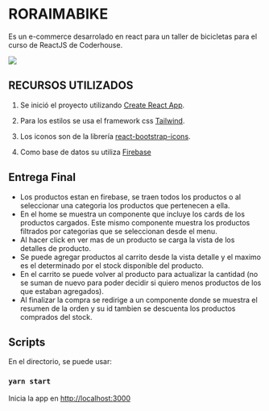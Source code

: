 # RORAIMABIKE

Es un e-commerce desarrolado en react para un taller de bicicletas para el curso de ReactJS de Coderhouse.

![](./roraimabike.GIF)

## RECURSOS UTILIZADOS
1. Se inició el proyecto utilizando [Create React App](https://github.com/facebook/create-react-app).

2. Para los estilos se usa el framework css [Tailwind](https://tailwindcss.com/docs/utility-first).

3. Los iconos son de la librería [react-bootstrap-icons](https://github.com/ismamz/react-bootstrap-icons#readme).

4. Como base de datos su utiliza [Firebase](https://firebase.google.com/)

## Entrega Final
- Los productos estan en firebase, se traen todos los productos o al seleccionar una categoria los productos que pertenecen a ella.
- En el home se muestra un componente que incluye los cards de los productos cargados. Este mismo componente muestra los productos filtrados por categorias que se seleccionan desde el menu.
- Al hacer click en ver mas de un producto se carga la vista de los detalles de producto.
- Se puede agregar productos al carrito desde la vista detalle y el maximo es el determinado por el stock disponible del producto.
- En el carrito se puede volver al producto para actualizar la cantidad (no se suman de nuevo para poder decidir si quiero menos productos de los que estaban agregados).
- Al finalizar la compra se redirige a un componente donde se muestra el resumen de la orden y su id tambien se descuenta los productos comprados del stock.

## Scripts

En el directorio, se puede usar:

### `yarn start`

Inicia la app en [http://localhost:3000](http://localhost:3000)